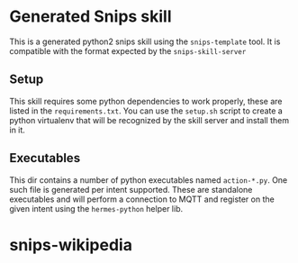 # Generated Snips skill

This is a generated python2 snips skill using the `snips-template` tool.
It is compatible with the format expected by the `snips-skill-server`

## Setup

This skill requires some python dependencies to work properly, these are
listed in the `requirements.txt`. You can use the `setup.sh` script to
create a python virtualenv that will be recognized by the skill server
and install them in it.

## Executables

This dir contains a number of python executables named `action-*.py`.
One such file is generated per intent supported. These are standalone
executables and will perform a connection to MQTT and register on the
given intent using the `hermes-python` helper lib.
# snips-wikipedia

